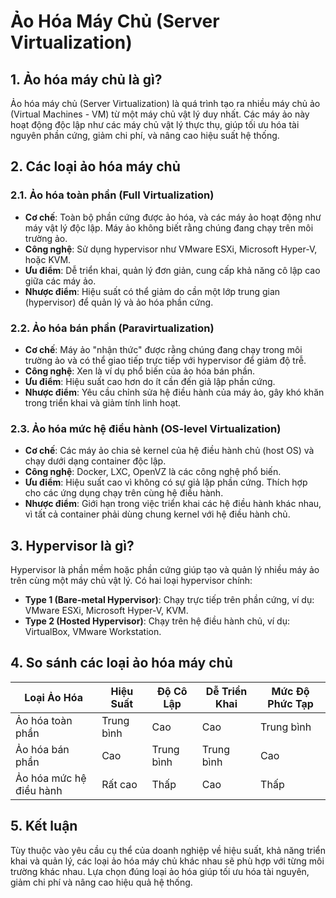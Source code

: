 # Ảo Hóa Máy Chủ (Server Virtualization)

## 1. Ảo hóa máy chủ là gì?
Ảo hóa máy chủ (Server Virtualization) là quá trình tạo ra nhiều máy chủ ảo (Virtual Machines - VM) từ một máy chủ vật lý duy nhất. Các máy ảo này hoạt động độc lập như các máy chủ vật lý thực thụ, giúp tối ưu hóa tài nguyên phần cứng, giảm chi phí, và nâng cao hiệu suất hệ thống.

## 2. Các loại ảo hóa máy chủ

### 2.1. Ảo hóa toàn phần (Full Virtualization)
- **Cơ chế**: Toàn bộ phần cứng được ảo hóa, và các máy ảo hoạt động như máy vật lý độc lập. Máy ảo không biết rằng chúng đang chạy trên môi trường ảo.
- **Công nghệ**: Sử dụng hypervisor như VMware ESXi, Microsoft Hyper-V, hoặc KVM.
- **Ưu điểm**: Dễ triển khai, quản lý đơn giản, cung cấp khả năng cô lập cao giữa các máy ảo.
- **Nhược điểm**: Hiệu suất có thể giảm do cần một lớp trung gian (hypervisor) để quản lý và ảo hóa phần cứng.

### 2.2. Ảo hóa bán phần (Paravirtualization)
- **Cơ chế**: Máy ảo "nhận thức" được rằng chúng đang chạy trong môi trường ảo và có thể giao tiếp trực tiếp với hypervisor để giảm độ trễ.
- **Công nghệ**: Xen là ví dụ phổ biến của ảo hóa bán phần.
- **Ưu điểm**: Hiệu suất cao hơn do ít cần đến giả lập phần cứng.
- **Nhược điểm**: Yêu cầu chỉnh sửa hệ điều hành của máy ảo, gây khó khăn trong triển khai và giảm tính linh hoạt.

### 2.3. Ảo hóa mức hệ điều hành (OS-level Virtualization)
- **Cơ chế**: Các máy ảo chia sẻ kernel của hệ điều hành chủ (host OS) và chạy dưới dạng container độc lập.
- **Công nghệ**: Docker, LXC, OpenVZ là các công nghệ phổ biến.
- **Ưu điểm**: Hiệu suất cao vì không có sự giả lập phần cứng. Thích hợp cho các ứng dụng chạy trên cùng hệ điều hành.
- **Nhược điểm**: Giới hạn trong việc triển khai các hệ điều hành khác nhau, vì tất cả container phải dùng chung kernel với hệ điều hành chủ.

## 3. Hypervisor là gì?
Hypervisor là phần mềm hoặc phần cứng giúp tạo và quản lý nhiều máy ảo trên cùng một máy chủ vật lý. Có hai loại hypervisor chính:
- **Type 1 (Bare-metal Hypervisor)**: Chạy trực tiếp trên phần cứng, ví dụ: VMware ESXi, Microsoft Hyper-V, KVM.
- **Type 2 (Hosted Hypervisor)**: Chạy trên hệ điều hành chủ, ví dụ: VirtualBox, VMware Workstation.

## 4. So sánh các loại ảo hóa máy chủ

| Loại Ảo Hóa             | Hiệu Suất   | Độ Cô Lập  | Dễ Triển Khai | Mức Độ Phức Tạp |
|-------------------------|-------------|------------|---------------|-----------------|
| Ảo hóa toàn phần        | Trung bình  | Cao        | Cao           | Trung bình      |
| Ảo hóa bán phần         | Cao         | Trung bình | Trung bình    | Cao             |
| Ảo hóa mức hệ điều hành | Rất cao     | Thấp       | Cao           | Thấp            |

## 5. Kết luận
Tùy thuộc vào yêu cầu cụ thể của doanh nghiệp về hiệu suất, khả năng triển khai và quản lý, các loại ảo hóa máy chủ khác nhau sẽ phù hợp với từng môi trường khác nhau. Lựa chọn đúng loại ảo hóa giúp tối ưu hóa tài nguyên, giảm chi phí và nâng cao hiệu quả hệ thống.
